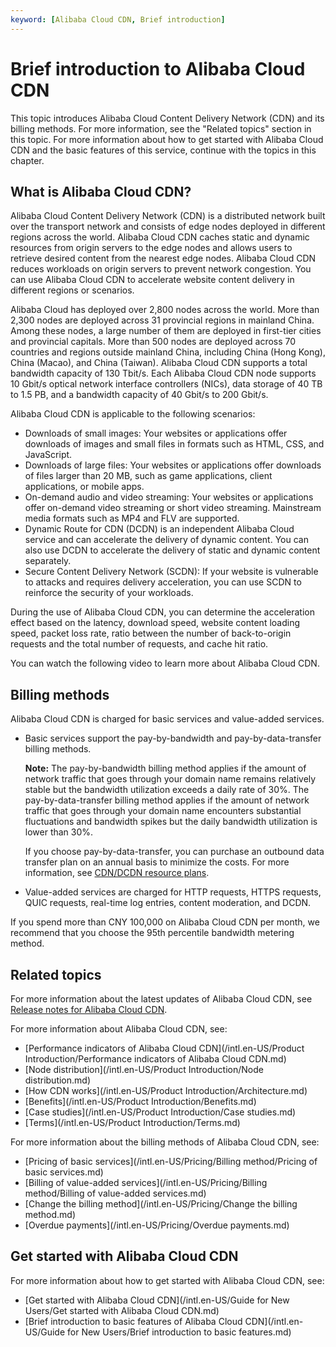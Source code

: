 ```yaml
---
keyword: [Alibaba Cloud CDN, Brief introduction]
---
```


# Brief introduction to Alibaba Cloud CDN

This topic introduces Alibaba Cloud Content Delivery Network \(CDN\) and its billing methods. For more information, see the "Related topics" section in this topic. For more information about how to get started with Alibaba Cloud CDN and the basic features of this service, continue with the topics in this chapter.

## What is Alibaba Cloud CDN?

Alibaba Cloud Content Delivery Network \(CDN\) is a distributed network built over the transport network and consists of edge nodes deployed in different regions across the world. Alibaba Cloud CDN caches static and dynamic resources from origin servers to the edge nodes and allows users to retrieve desired content from the nearest edge nodes. Alibaba Cloud CDN reduces workloads on origin servers to prevent network congestion. You can use Alibaba Cloud CDN to accelerate website content delivery in different regions or scenarios.

Alibaba Cloud has deployed over 2,800 nodes across the world. More than 2,300 nodes are deployed across 31 provincial regions in mainland China. Among these nodes, a large number of them are deployed in first-tier cities and provincial capitals. More than 500 nodes are deployed across 70 countries and regions outside mainland China, including China \(Hong Kong\), China \(Macao\), and China \(Taiwan\). Alibaba Cloud CDN supports a total bandwidth capacity of 130 Tbit/s. Each Alibaba Cloud CDN node supports 10 Gbit/s optical network interface controllers \(NICs\), data storage of 40 TB to 1.5 PB, and a bandwidth capacity of 40 Gbit/s to 200 Gbit/s.

Alibaba Cloud CDN is applicable to the following scenarios:

-   Downloads of small images: Your websites or applications offer downloads of images and small files in formats such as HTML, CSS, and JavaScript.
-   Downloads of large files: Your websites or applications offer downloads of files larger than 20 MB, such as game applications, client applications, or mobile apps.
-   On-demand audio and video streaming: Your websites or applications offer on-demand video streaming or short video streaming. Mainstream media formats such as MP4 and FLV are supported.
-   Dynamic Route for CDN \(DCDN\) is an independent Alibaba Cloud service and can accelerate the delivery of dynamic content. You can also use DCDN to accelerate the delivery of static and dynamic content separately.
-   Secure Content Delivery Network \(SCDN\): If your website is vulnerable to attacks and requires delivery acceleration, you can use SCDN to reinforce the security of your workloads.

During the use of Alibaba Cloud CDN, you can determine the acceleration effect based on the latency, download speed, website content loading speed, packet loss rate, ratio between the number of back-to-origin requests and the total number of requests, and cache hit ratio.

You can watch the following video to learn more about Alibaba Cloud CDN. 

## Billing methods

Alibaba Cloud CDN is charged for basic services and value-added services.

-   Basic services support the pay-by-bandwidth and pay-by-data-transfer billing methods.

    **Note:** The pay-by-bandwidth billing method applies if the amount of network traffic that goes through your domain name remains relatively stable but the bandwidth utilization exceeds a daily rate of 30%. The pay-by-data-transfer billing method applies if the amount of network traffic that goes through your domain name encounters substantial fluctuations and bandwidth spikes but the daily bandwidth utilization is lower than 30%.

    If you choose pay-by-data-transfer, you can purchase an outbound data transfer plan on an annual basis to minimize the costs. For more information, see [CDN/DCDN resource plans](https://common-buy.aliyun.com/?spm=a2c4g.11186623.2.11.69cf4ee26lJyhT&commodityCode=dcdnpaybag#/buy).

-   Value-added services are charged for HTTP requests, HTTPS requests, QUIC requests, real-time log entries, content moderation, and DCDN.

If you spend more than CNY 100,000 on Alibaba Cloud CDN per month, we recommend that you choose the 95th percentile bandwidth metering method.

## Related topics

For more information about the latest updates of Alibaba Cloud CDN, see [Release notes for Alibaba Cloud CDN](/intl.en-US/.md).

For more information about Alibaba Cloud CDN, see:

-   [Performance indicators of Alibaba Cloud CDN](/intl.en-US/Product Introduction/Performance indicators of Alibaba Cloud CDN.md)
-   [Node distribution](/intl.en-US/Product Introduction/Node distribution.md)
-   [How CDN works](/intl.en-US/Product Introduction/Architecture.md)
-   [Benefits](/intl.en-US/Product Introduction/Benefits.md)
-   [Case studies](/intl.en-US/Product Introduction/Case studies.md)
-   [Terms](/intl.en-US/Product Introduction/Terms.md)

For more information about the billing methods of Alibaba Cloud CDN, see:

-   [Pricing of basic services](/intl.en-US/Pricing/Billing method/Pricing of basic services.md)
-   [Billing of value-added services](/intl.en-US/Pricing/Billing method/Billing of value-added services.md)
-   [Change the billing method](/intl.en-US/Pricing/Change the billing method.md)
-   [Overdue payments](/intl.en-US/Pricing/Overdue payments.md)

## Get started with Alibaba Cloud CDN

For more information about how to get started with Alibaba Cloud CDN, see:

-   [Get started with Alibaba Cloud CDN](/intl.en-US/Guide for New Users/Get started with Alibaba Cloud CDN.md)
-   [Brief introduction to basic features of Alibaba Cloud CDN](/intl.en-US/Guide for New Users/Brief introduction to basic features.md)

